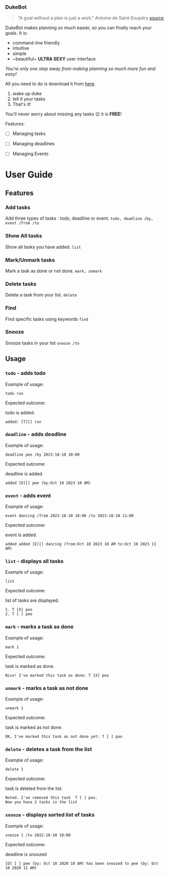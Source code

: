 ### DukeBot

> "A goal without a plan is just a wish." Antoine de Saint-Exupéry [source](https://www.quotespedia.org/authors/a/antoine-de-saint-exupery/a-goal-without-a-plan-is-just-a-wish-antoine-de-saint-exupery/)

DukeBot makes planning so much easier, so you can finally reach your goals. It is:

- command-line friendly
- intuitive
- simple
- ~beautiful~  **ULTRA SEXY** user interface

_You're only one step away from making planning so much more fun and easy!_

All you need to do is download it from [here](https://github.com/Oliverloo0909/ip/releases/tag/A-Jar).

1. wake up duke
2. tell it your tasks
3. That's it!

You'll never worry about missing any tasks 😉
it is **FREE**!

Features:
- [ ]  Managing tasks
- [ ]  Managing deadlines
- [ ] Managing Events


# User Guide

## Features

### Add tasks

Add three types of tasks : todo, deadline or event. ``` todo, deadline /by, event /from /to ```

### Show All tasks

Show all tasks you have added. ``` list ```

### Mark/Unmark tasks

Mark a task as done or not done. ``` mark, unmark ```

### Delete tasks

Delete a task from your list. ``` delete ```

### Find

Find specific tasks using keywords ``` find ```

### Snooze

Snooze tasks in your list ``` snooze /to ```


## Usage

### `todo` - adds todo

Example of usage:

`todo run`

Expected outcome:

todo is added.

```
added: [T][] run
```

### `deadline` - adds deadline

Example of usage:

`deadline pee /by 2023-10-10 10:00`

Expected outcome:

deadline is added.

```
added [D][] pee (by:Oct 10 2023 10 AM)
```

### `event` - adds event

Example of usage:

`event dancing /from 2023-10-10 10:00 /to 2023-10-10 11:00`

Expected outcome:

event is added.

```
added added [E][] dancing (from:Oct 10 2023 10 AM to:Oct 10 2023 11 AM)
```
### `list` - displays all tasks

Example of usage:

`list`

Expected outcome:

list of tasks are displayed.

```
1. T [X] poo
2. T [ ] pee
```

### `mark` - marks a task as done

Example of usage:

`mark 1`

Expected outcome:

task is marked as done.

```
Nice! I've marked this task as done: T [X] poo
```

### `unmark` - marks a task as not done

Example of usage:

`unmark 1`

Expected outcome:

task is marked as not done.

```
OK, I've marked this task as not done yet: T [ ] poo
```

### `delete` - deletes a task from the list

Example of usage:

`delete 1`

Expected outcome:

task is deleted from the list.

```
Noted. I've removed this task  T [ ] poo. 
Now you have 2 tasks in the list
```

### `snooze` - displays sorted list of tasks

Example of usage:

`snooze 1 /to 2022-10-10 10:00`

Expected outcome:

deadline is snoozed

```
[D] [ ] pee (by: Oct 10 2020 10 AM) has been snoozed to pee (by: Oct 10 2020 11 AM)
